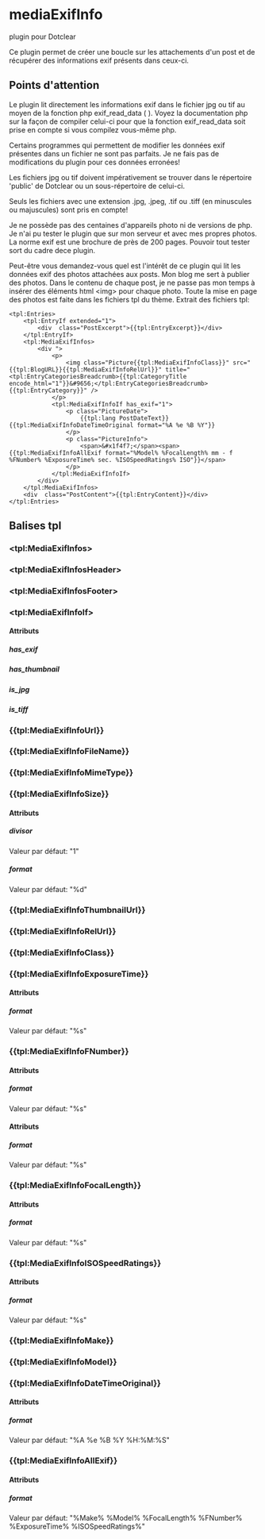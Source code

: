# mediaExifInfo

plugin pour Dotclear

Ce plugin permet de créer une boucle sur les attachements  d'un post et de récupérer des informations exif présents dans ceux-ci.

## Points d'attention

Le plugin lit directement les informations exif dans le fichier jpg ou tif au moyen de la fonction php exif_read_data ( ). Voyez la documentation php sur la façon de compiler celui-ci pour que la fonction exif_read_data soit
prise en compte si vous compilez vous-même php.

Certains programmes qui permettent de modifier les données exif présentes dans un fichier ne sont pas parfaits. Je ne fais pas de modifications du plugin pour ces données erronées!

Les fichiers jpg ou tif doivent impérativement se trouver dans le répertoire 'public' de Dotclear  ou un sous-répertoire de celui-ci.

Seuls les fichiers avec une extension .jpg, .jpeg, .tif ou .tiff (en minuscules ou majuscules) sont pris en compte!

Je ne possède pas des centaines d'appareils photo ni de versions de php. Je n'ai pu tester le plugin que sur mon serveur et avec mes propres photos. La norme exif est une brochure de près de 200 pages. Pouvoir tout tester sort du cadre dece plugin.

Peut-être vous demandez-vous quel est l'intérêt de ce plugin qui lit les données exif des photos attachées aux posts. Mon blog me sert à publier des photos. Dans le contenu de chaque post, je ne passe pas mon temps à insérer des éléments
html &lt;img&gt; pour chaque photo. Toute la mise en page des photos est faite dans les fichiers tpl du thème. Extrait des fichiers tpl:

```
<tpl:Entries>
	<tpl:EntryIf extended="1">
		<div  class="PostExcerpt">{{tpl:EntryExcerpt}}</div>
	</tpl:EntryIf>
	<tpl:MediaExifInfos>
		<div ">
			<p>
				<img class="Picture{{tpl:MediaExifInfoClass}}" src="{{tpl:BlogURL}}{{tpl:MediaExifInfoRelUrl}}" title="<tpl:EntryCategoriesBreadcrumb>{{tpl:CategoryTitle encode_html="1"}}&#9656;</tpl:EntryCategoriesBreadcrumb>{{tpl:EntryCategory}}" />
			</p>
			<tpl:MediaExifInfoIf has_exif="1">
				<p class="PictureDate">
					{{tpl:lang PostDateText}}{{tpl:MediaExifInfoDateTimeOriginal format="%A %e %B %Y"}}
				</p>
				<p class="PictureInfo">
					<span>&#x1f4f7;</span><span>{{tpl:MediaExifInfoAllExif format="%Model% %FocalLength% mm - f %FNumber% %ExposureTime% sec. %ISOSpeedRatings% ISO"}}</span>
				</p>
			</tpl:MediaExifInfoIf>
		</div>
	</tpl:MediaExifInfos>
	<div  class="PostContent">{{tpl:EntryContent}}</div>
</tpl:Entries>
```

## Balises tpl

### &lt;tpl:MediaExifInfos&gt;

### &lt;tpl:MediaExifInfosHeader&gt;

### &lt;tpl:MediaExifInfosFooter&gt;

### &lt;tpl:MediaExifInfoIf&gt;

#### Attributs

##### has_exif

##### has_thumbnail

##### is_jpg

##### is_tiff

### {{tpl:MediaExifInfoUrl}}

### {{tpl:MediaExifInfoFileName}}

### {{tpl:MediaExifInfoMimeType}}

### {{tpl:MediaExifInfoSize}}

#### Attributs

##### divisor

Valeur par défaut: "1"

##### format

Valeur par défaut: "%d"

### {{tpl:MediaExifInfoThumbnailUrl}}

### {{tpl:MediaExifInfoRelUrl}}

### {{tpl:MediaExifInfoClass}}

### {{tpl:MediaExifInfoExposureTime}}

#### Attributs

##### format

Valeur par défaut: "%s"

### {{tpl:MediaExifInfoFNumber}}

#### Attributs

##### format

Valeur par défaut: "%s"

#### Attributs

##### format

Valeur par défaut: "%s"

### {{tpl:MediaExifInfoFocalLength}}

#### Attributs

##### format

Valeur par défaut: "%s"

### {{tpl:MediaExifInfoISOSpeedRatings}}

#### Attributs

##### format

Valeur par défaut: "%s"

### {{tpl:MediaExifInfoMake}}

### {{tpl:MediaExifInfoModel}}

### {{tpl:MediaExifInfoDateTimeOriginal}}

#### Attributs

##### format

Valeur par défaut: "%A %e %B %Y %H:%M:%S"

### {{tpl:MediaExifInfoAllExif}}

#### Attributs

##### format

Valeur par défaut: "%Make% %Model% %FocalLength% %FNumber% %ExposureTime% %ISOSpeedRatings%"

